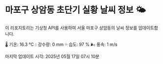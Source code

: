 
# 마포구 상암동 초단기 실황 날씨 정보 🌤️

이 리포지토리는 기상청 API를 사용하여 서울 마포구 상암동의 날씨 정보를 업데이트합니다. 

🌡️ 기온: 16.3 ℃
💧 강수량: 0 mm
💦 습도: 97 %
🌬️ 풍속: 1 m/s

마지막 업데이트 시각: 2025년 05월 17일 07시 10분    
